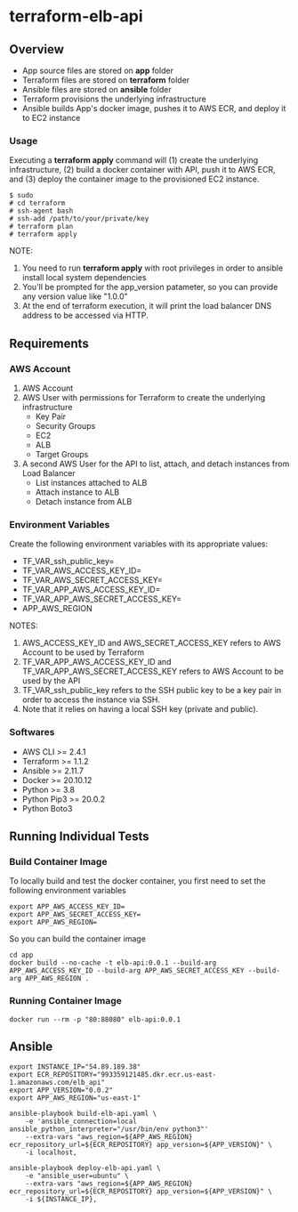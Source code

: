 # terraform-elb-api

## Overview

- App source files are stored on **app** folder
- Terraform files are stored on **terraform** folder
- Ansible files are stored on **ansible** folder
- Terraform provisions the underlying infrastructure
- Ansible builds App's docker image, pushes it to AWS ECR, and deploy it to EC2 instance

### Usage

Executing a **terraform apply** command will (1) create the underlying infrastructure,
(2) build a docker container with API, push it to AWS ECR, and (3) deploy the container
image to the provisioned EC2 instance.

```
$ sudo
# cd terraform
# ssh-agent bash
# ssh-add /path/to/your/private/key
# terraform plan
# terraform apply
```

NOTE:

1. You need to run **terraform apply** with root privileges in order to ansible install local system dependencies
2. You'll be prompted for the app_version patameter, so you can provide any version value like "1.0.0"
3. At the end of terraform execution, it will print the load balancer DNS address to be accessed via HTTP.

## Requirements

### AWS Account

1. AWS Account
2. AWS User with permissions for Terraform to create the underlying infrastructure
    - Key Pair
    - Security Groups
    - EC2
    - ALB
    - Target Groups
3. A second AWS User for the API to list, attach, and detach instances from Load Balancer
    - List instances attached to ALB
    - Attach instance to ALB
    - Detach instance from ALB

### Environment Variables

Create the following environment variables with its appropriate values:

- TF_VAR_ssh_public_key=
- TF_VAR_AWS_ACCESS_KEY_ID=
- TF_VAR_AWS_SECRET_ACCESS_KEY=
- TF_VAR_APP_AWS_ACCESS_KEY_ID=
- TF_VAR_APP_AWS_SECRET_ACCESS_KEY=
- APP_AWS_REGION

NOTES: 

1. AWS_ACCESS_KEY_ID and AWS_SECRET_ACCESS_KEY refers to AWS Account to be used by Terraform
2. TF_VAR_APP_AWS_ACCESS_KEY_ID and TF_VAR_APP_AWS_SECRET_ACCESS_KEY refers to AWS Account to be used by the API
3. TF_VAR_ssh_public_key refers to the SSH public key to be a key pair in order to access the instance via SSH. 
4. Note that it relies on having a local SSH key (private and public).

### Softwares

- AWS CLI >= 2.4.1
- Terraform >= 1.1.2
- Ansible >= 2.11.7
- Docker >= 20.10.12
- Python >= 3.8
- Python Pip3 >= 20.0.2
- Python Boto3

## Running Individual Tests

### Build Container Image

To locally build and test the docker container, you first need to set the following environment variables

```
export APP_AWS_ACCESS_KEY_ID=
export APP_AWS_SECRET_ACCESS_KEY=
export APP_AWS_REGION=
```

So you can build the container image

```
cd app
docker build --no-cache -t elb-api:0.0.1 --build-arg APP_AWS_ACCESS_KEY_ID --build-arg APP_AWS_SECRET_ACCESS_KEY --build-arg APP_AWS_REGION .
```

### Running Container Image

```
docker run --rm -p "80:88080" elb-api:0.0.1
```

## Ansible

```
export INSTANCE_IP="54.89.189.38"
export ECR_REPOSITORY="993359121485.dkr.ecr.us-east-1.amazonaws.com/elb_api"
export APP_VERSION="0.0.2"
export APP_AWS_REGION="us-east-1"

ansible-playbook build-elb-api.yaml \
    -e 'ansible_connection=local ansible_python_interpreter="/usr/bin/env python3"'     
    --extra-vars "aws_region=${APP_AWS_REGION} ecr_repository_url=${ECR_REPOSITORY} app_version=${APP_VERSION}" \
    -i localhost,

ansible-playbook deploy-elb-api.yaml \
    -e "ansible_user=ubuntu" \
    --extra-vars "aws_region=${APP_AWS_REGION} ecr_repository_url=${ECR_REPOSITORY} app_version=${APP_VERSION}" \
    -i ${INSTANCE_IP},
```
